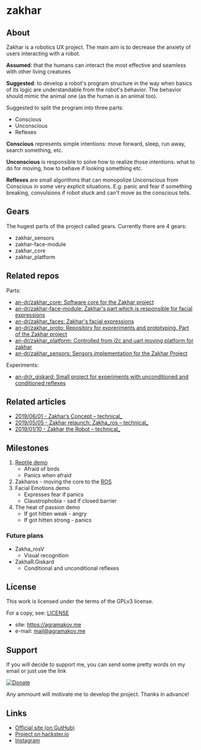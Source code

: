 # zakhar

## About

Zakhar is a robotics UX project. The main aim is to decrease the anxiety of users interacting with a robot.

**Assumed**: that the humans can interact the most effective and seamless with other living creatures

**Suggested**: to develop a robot's program structure in the way when basics of its logic are understandable from the robot's behavior. The behavior should mimic the animal one (as the human is an animal too).

Suggested to split the program into three parts:

- Conscious
- Unconscious
- Reflexes

**Conscious** represents simple intentions: move forward, sleep, run away, search something, etc.

**Unconscious** is responsible to solve how to realize those intentions: what to do for moving, how to behave if looking something etc.

**Reflexes** are small algorithms that can monopolize Unconscious from Conscious in some very explicit situations. E.g. panic and fear if something breaking, convulsions if robot stuck and can't move as the conscious tells.

## Gears

The hugest parts of the project called gears. Currently there are 4 gears:
- zakhar_sensors
- zakhar-face-module
- zakhar_core
- zakhar_platform

## Related repos

Parts:

- [an-dr/zakhar_core: Software core for the Zakhar project](https://github.com/an-dr/zakhar_core)
- [an-dr/zakhar-face-module: Zakhar's part which is responsible for facial expressions](https://github.com/an-dr/zakhar-face-module)
- [an-dr/zakhar_faces: Zakhar's facial expressions](https://github.com/an-dr/zakhar_faces)
- [an-dr/zakhar_proto: Repository for expreriments and prototyping. Part of the Zakhar project](https://github.com/an-dr/zakhar_proto)
- [an-dr/zakhar_platform: Controlled from i2c and uart moving platform for zakhar](https://github.com/an-dr/zakhar_platform)
- [an-dr/zakhar_sensors: Sensors implementation for the Zakhar Project](https://github.com/an-dr/zakhar_sensors)

Experiments:

- [an-dr/r_giskard: Small project for experiments with unconditioned and conditioned reflexes](https://github.com/an-dr/r_giskard)

## Related articles

- [2019/06/01 - Zakhar’s Concept – technical_](https://blog.agramakov.me/2019/06/01/zakhars-concept/)
- [2019/05/05 - Zakhar relaunch: Zakha_ros – technical_](https://blog.agramakov.me/2019/05/05/zakhar-relaunch-zakha_ros/)
- [2019/01/10 - Zakhar the Robot – technical_](https://blog.agramakov.me/2019/01/10/zakhar-the-robot/)

## Milestones

1. [Reptile demo](https://github.com/an-dr/zakhar/releases/tag/reptile_demo)
    - Afraid of birds
    - Panics when afraid
2. Zakharos - moving the core to the [ROS](https://www.ros.org/)
3. Facial Emotions demo
    - Expresses fear if panics
    - Claustrophobia - sad if closed barrier
4. The heat of passion demo
    - If got hitten weak - angry
    - If got hitten strong - panics

### Future plans

- Zakha_rosV
    - Visual recognition
- ZakhaR.Giskard
    - Conditional and unconditional reflexes

## License

This work is licensed under the terms of the GPLv3 license.

For a copy, see: [LICENSE](LICENSE)

- site:    https://agramakov.me
- e-mail:  mail@agramakov.me

## Support

If you will decide to support me, you can send some pretty words on my email or just use the link

[![Donate](https://img.shields.io/badge/Donate-PayPal-green.svg)](https://paypal.me/4ndr/1eur)

Any ammount will motivate me to develop the project. Thanks in advance!

## Links

- [Official site (on GutHub)](http://zakhar.agramakov.me/)
- [Project on hackster.io](https://www.hackster.io/an-dr/zakhar-the-robot-0d8744)
- [Instagram](https://www.instagram.com/zakhar_the_robot/)
<!-- - [Project on hackaday.io](https://hackaday.io/project/171888-zakhar-the-robot) -->